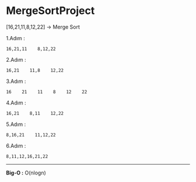 # MergeSortProject

[16,21,11,8,12,22] -> Merge Sort

1.Adım : 

```
16,21,11    8,12,22
```

2.Adım : 

```
16,21    11,8    12,22
```
3.Adım : 

```
16    21    11    8    12    22
```
4.Adım : 

```
16,21    8,11    12,22
```
5.Adım : 

```
8,16,21    11,12,22
```
6.Adım : 

```
8,11,12,16,21,22
```
---
**Big-O :** O(nlogn)